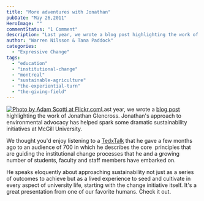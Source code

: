 ```yaml
---
title: "More adventures with Jonathan"
pubDate: "May 26,2011"
HeroImage: ""
commentStatus: "1 Comment"
description: "Last year, we wrote a blog post highlighting the work of Jonathan Glencross. Jonathan’s approach to environmental advocacy has helped spark some dramatic sustainability initiatives at McGill University. We thought you’d enjoy listening to a TedxTalk that he gave a few months ago to an audience of 700"
author: "Warren Nilsson & Tana Paddock"
categories: 
  - "Expressive Change"
tags: 
  - "education"
  - "institutional-change"
  - "montreal"
  - "sustainable-agriculture"
  - "the-experiential-turn"
  - "the-giving-field"
---
```


[![](https://organizationunbound.org/wp-content/uploads/2011/05/GreenEnergy-300x199.jpg "Photo by Adam Scotti at Flickr.com")](http://www.flickr.com/photos/adamscotti/5619742783/)Last year, we wrote a [blog post](https://organizationunbound.org/expressive-change/fierce-intentions-humble-means/) highlighting the work of Jonathan Glencross. Jonathan's approach to environmental advocacy has helped spark some dramatic sustainability initiatives at McGill University.

We thought you'd enjoy listening to a [TedxTalk](http://tedxtalks.ted.com/video/TEDxMcGill-Jonathan-Glencross) that he gave a few months ago to an audience of 700 in which he describes the core  principles that are guiding the institutional change processes that he and a growing number of students, faculty and staff members have embarked on.

He speaks eloquently about approaching sustainability not just as a series of outcomes to achieve but as a lived experience to seed and cultivate in every aspect of university life, starting with the change initiative itself. It's a great presentation from one of our favorite humans. Check it out.
